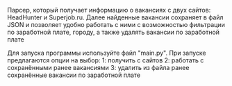 Парсер, который получает информацию о вакансиях с двух сайтов: HeadHunter и Superjob.ru. 
Далее найденные вакансии сохраняет в файл JSON и позволяет удобно работать с ними с возможностью фильтрации по заработной плате, городу, а также удалять вакансии по заработной плате 

Для запуска программы используйте файл "main.py".
При запуске предлагаются опции на выбор:
      1:  получить с сайтов
      2:  работать с сохранёнными ранее вакансиями
      3:  удалить из файла ранее сохранённые вакансии по заработной плате
    
